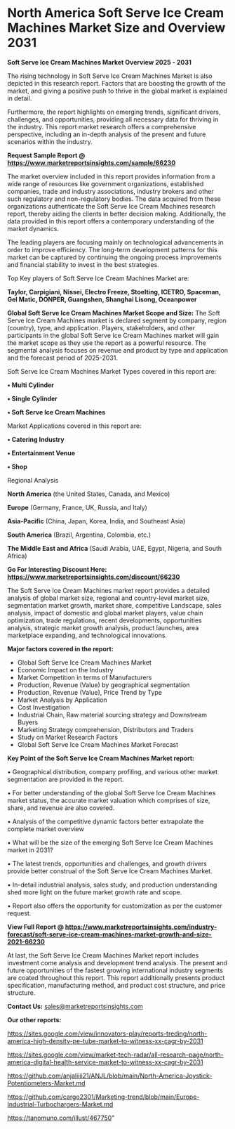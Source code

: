 # North America Soft Serve Ice Cream Machines Market Size and Overview 2031

<Strong> Soft Serve Ice Cream Machines Market Overview 2025 - 2031</strong>

The rising technology in Soft Serve Ice Cream Machines Market is also depicted in this research report. Factors that are boosting the growth of the market, and giving a positive push to thrive in the global market is explained in detail.

Furthermore, the report highlights on emerging trends, significant drivers, challenges, and opportunities, providing all necessary data for thriving in the industry. This report market research offers a comprehensive perspective, including an in-depth analysis of the present and future scenarios within the industry.

<strong>Request Sample Report @ <a href=https://www.marketreportsinsights.com/sample/66230>https://www.marketreportsinsights.com/sample/66230</a></strong>

The market overview included in this report provides information from a wide range of resources like government organizations, established companies, trade and industry associations, industry brokers and other such regulatory and non-regulatory bodies. The data acquired from these organizations authenticate the Soft Serve Ice Cream Machines research report, thereby aiding the clients in better decision making. Additionally, the data provided in this report offers a contemporary understanding of the market dynamics.

The leading players are focusing mainly on technological advancements in order to improve efficiency. The long-term development patterns for this market can be captured by continuing the ongoing process improvements and financial stability to invest in the best strategies.

Top Key players of Soft Serve Ice Cream Machines Market are:

<strong>Taylor, Carpigiani, Nissei, Electro Freeze, Stoelting, ICETRO, Spaceman, Gel Matic, DONPER, Guangshen, Shanghai Lisong, Oceanpower</strong>

<strong><b>Global Soft Serve Ice Cream Machines Market Scope and Size:</b></strong>
The Soft Serve Ice Cream Machines market is declared segment by company, region (country), type, and application. Players, stakeholders, and other participants in the global Soft Serve Ice Cream Machines market will gain the market scope as they use the report as a powerful resource. The segmental analysis focuses on revenue and product by type and application and the forecast period of 2025-2031.

Soft Serve Ice Cream Machines Market Types covered in this report are:

<strong>• Multi Cylinder

• Single Cylinder

• Soft Serve Ice Cream Machines</strong>

Market Applications covered in this report are:

<strong>• Catering Industry

• Entertainment Venue

• Shop</strong> 

Regional Analysis

<strong>North America</strong> (the United States, Canada, and Mexico)

<strong>Europe</strong> (Germany, France, UK, Russia, and Italy)

<strong>Asia-Pacific</strong> (China, Japan, Korea, India, and Southeast Asia)

<strong>South America</strong> (Brazil, Argentina, Colombia, etc.)

<strong>The Middle East and Africa</strong> (Saudi Arabia, UAE, Egypt, Nigeria, and South Africa)

<strong>Go For Interesting Discount Here: <a href=https://www.marketreportsinsights.com/discount/66230>https://www.marketreportsinsights.com/discount/66230</a></strong>

The Soft Serve Ice Cream Machines market report provides a detailed analysis of global market size, regional and country-level market size, segmentation market growth, market share, competitive Landscape, sales analysis, impact of domestic and global market players, value chain optimization, trade regulations, recent developments, opportunities analysis, strategic market growth analysis, product launches, area marketplace expanding, and technological innovations.

<strong><b>Major factors covered in the report:</b></strong>
<ul>
  <li>Global Soft Serve Ice Cream Machines Market </li>
  <li>Economic Impact on the Industry</li>
  <li>Market Competition in terms of Manufacturers</li>
  <li>Production, Revenue (Value) by geographical segmentation</li>
  <li>Production, Revenue (Value), Price Trend by Type</li>
  <li>Market Analysis by Application</li>
  <li>Cost Investigation</li>
  <li>Industrial Chain, Raw material sourcing strategy and Downstream Buyers</li>
  <li>Marketing Strategy comprehension, Distributors and Traders</li>
  <li>Study on Market Research Factors</li>
  <li>Global Soft Serve Ice Cream Machines Market Forecast</li>
</ul>

<strong><b>Key Point of the Soft Serve Ice Cream Machines Market report:</b></strong>

• Geographical distribution, company profiling, and various other market segmentation are provided in the report.

• For better understanding of the global Soft Serve Ice Cream Machines market status, the accurate market valuation which comprises of size, share, and revenue are also covered.

• Analysis of the competitive dynamic factors better extrapolate the complete market overview

• What will be the size of the emerging Soft Serve Ice Cream Machines market in 2031?

• The latest trends, opportunities and challenges, and growth drivers provide better construal of the Soft Serve Ice Cream Machines Market.

• In-detail industrial analysis, sales study, and production understanding shed more light on the future market growth rate and scope.

• Report also offers the opportunity for customization as per the customer request.

<strong><b>View Full Report @ <a href=https://www.marketreportsinsights.com/industry-forecast/soft-serve-ice-cream-machines-market-growth-and-size-2021-66230>https://www.marketreportsinsights.com/industry-forecast/soft-serve-ice-cream-machines-market-growth-and-size-2021-66230</a></b></strong>


At last, the Soft Serve Ice Cream Machines Market report includes investment come analysis and development trend analysis. The present and future opportunities of the fastest growing international industry segments are coated throughout this report. This report additionally presents product specification, manufacturing method, and product cost structure, and price structure.

<strong>Contact Us:</strong>
sales@marketreportsinsights.com

<strong>Our other reports:</strong>

<a href=https://sites.google.com/view/innovators-play/reports-treding/north-america-high-density-pe-tube-market-to-witness-xx-cagr-by-2031>https://sites.google.com/view/innovators-play/reports-treding/north-america-high-density-pe-tube-market-to-witness-xx-cagr-by-2031</a>

<a href=https://sites.google.com/view/market-tech-radar/all-research-page/north-america-digital-health-service-market-to-witness-xx-cagr-by-2031>https://sites.google.com/view/market-tech-radar/all-research-page/north-america-digital-health-service-market-to-witness-xx-cagr-by-2031</a>

<a href=https://github.com/anjaliiii21/ANJL/blob/main/North-America-Joystick-Potentiometers-Market.md>https://github.com/anjaliiii21/ANJL/blob/main/North-America-Joystick-Potentiometers-Market.md</a>

<a href=https://github.com/cargo2301/Marketing-trend/blob/main/Europe-Industrial-Turbochargers-Market.md>https://github.com/cargo2301/Marketing-trend/blob/main/Europe-Industrial-Turbochargers-Market.md</a>

<a href=https://tanomuno.com/illust/467750>https://tanomuno.com/illust/467750</a>"
